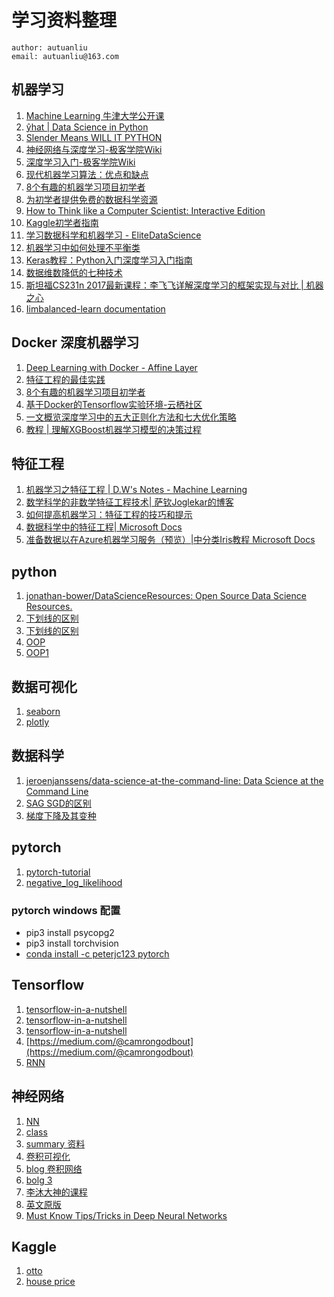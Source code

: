 # 学习资料整理
```
author: autuanliu
email: autuanliu@163.com
```

## 机器学习
1. [Machine Learning 牛津大学公开课](https://www.cs.ox.ac.uk/people/nando.defreitas/machinelearning/)
2. [ŷhat | Data Science in Python](http://blog.yhat.com/posts/data-science-in-python-tutorial.html)
3. [Slender Means WILL IT PYTHON](http://slendermeans.org/pages/will-it-python.html)
4. [神经网络与深度学习-极客学院Wiki](http://wiki.jikexueyuan.com/project/neural-networks-and-deep-learning-zh-cn/)
5. [深度学习入门-极客学院Wiki](http://wiki.jikexueyuan.com/project/deep-learning/)
6. [现代机器学习算法：优点和缺点](https://elitedatascience.com/machine-learning-algorithms)
7. [8个有趣的机器学习项目初学者](https://elitedatascience.com/machine-learning-projects-for-beginners)
8. [为初学者提供免费的数据科学资源](https://elitedatascience.com/data-science-resources)
9. [How to Think like a Computer Scientist: Interactive Edition](http://interactivepython.org/runestone/static/thinkcspy/index.html)
10. [Kaggle初学者指南](https://elitedatascience.com/beginner-kaggle)
11. [学习数据科学和机器学习 - EliteDataScience](https://elitedatascience.com/)
12. [机器学习中如何处理不平衡类](https://elitedatascience.com/imbalanced-classes)
13. [Keras教程：Python入门深度学习入门指南](https://elitedatascience.com/keras-tutorial-deep-learning-in-python)
14. [数据维数降低的七种技术](https://www.kdnuggets.com/2015/05/7-methods-data-dimensionality-reduction.html)
15. [斯坦福CS231n 2017最新课程：李飞飞详解深度学习的框架实现与对比 | 机器之心](https://www.jiqizhixin.com/articles/2017-06-19-7)
16. [Iimbalanced-learn documentation](http://contrib.scikit-learn.org/imbalanced-learn/stable/install.html)

## Docker 深度机器学习
1. [Deep Learning with Docker - Affine Layer](https://affinelayer.com/docker/)
2. [特征工程的最佳实践](https://elitedatascience.com/feature-engineering-best-practices)
3. [8个有趣的机器学习项目初学者](https://elitedatascience.com/machine-learning-projects-for-beginners)
4. [基于Docker的Tensorflow实验环境-云栖社区](https://m.aliyun.com/yunqi/articles/60601)
5. [一文概览深度学习中的五大正则化方法和七大优化策略](https://mp.weixin.qq.com/s/VVHe2msyeUTGiC7f_f0FFA)
6. [教程 | 理解XGBoost机器学习模型的决策过程](http://mp.weixin.qq.com/s/JYPnzgzBMSGx09ltBtfwqg)

## 特征工程
1. [机器学习之特征工程 | D.W's Notes - Machine Learning](http://www.csuldw.com/2015/10/24/2015-10-24%20feature%20engineering/)
2. [数学科学的非数学特征工程技术| 萨钦Joglekar的博客](https://codesachin.wordpress.com/2016/06/25/non-mathematical-feature-engineering-techniques-for-data-science/)
3. [如何提高机器学习：特征工程的技巧和提示](http://data-informed.com/how-to-improve-machine-learning-tricks-and-tips-for-feature-engineering/)
4. [数据科学中的特征工程| Microsoft Docs](https://docs.microsoft.com/en-us/azure/machine-learning/team-data-science-process/create-features)
5. [准备数据以在Azure机器学习服务（预览）|中分类Iris教程 Microsoft Docs](https://docs.microsoft.com/en-us/azure/machine-learning/preview/tutorial-classifying-iris-part-1)

## python
1. [jonathan-bower/DataScienceResources: Open Source Data Science Resources.](https://github.com/jonathan-bower/DataScienceResources)
2. [下划线的区别](http://blog.csdn.net/liangpz521/article/details/8089723)
3. [下划线的区别](https://www.zhihu.com/question/19754941)
4. [OOP](https://jeffknupp.com/blog/2014/06/18/improve-your-python-python-classes-and-object-oriented-programming/)
5. [OOP1](http://anandology.com/python-practice-book/object_oriented_programming.html)


## 数据可视化
1. [seaborn](https://seaborn.pydata.org/)
2. [plotly](https://plot.ly/python/)


## 数据科学
1. [jeroenjanssens/data-science-at-the-command-line: Data Science at the Command Line](https://github.com/jeroenjanssens/data-science-at-the-command-line)
2. [SAG SGD的区别](http://sofasofa.io/forum_main_post.php?postid=1000410)
3. [梯度下降及其变种](https://www.jiqizhixin.com/articles/2016-11-21-4)

## pytorch
1. [pytorch-tutorial](https://github.com/yunjey/pytorch-tutorial)
2. [negative_log_likelihood](http://willwolf.io/2017/05/18/minimizing_the_negative_log_likelihood_in_english/)




### pytorch windows 配置
* pip3 install psycopg2
* pip3 install torchvision
* [conda install -c peterjc123 pytorch](https://anaconda.org/peterjc123/pytorch)


## Tensorflow
1. [tensorflow-in-a-nutshell](https://medium.com/@camrongodbout/tensorflow-in-a-nutshell-part-one-basics-3f4403709c9d)
2. [tensorflow-in-a-nutshell](https://chatbotnewsdaily.com/tensorflow-in-a-nutshell-part-two-hybrid-learning-98c121d35392)
3. [tensorflow-in-a-nutshell](https://hackernoon.com/tensorflow-in-a-nutshell-part-three-all-the-models-be1465993930)
4. [https://medium.com/@camrongodbout](https://medium.com/@camrongodbout)
5. [RNN](https://medium.com/@camrongodbout/recurrent-neural-networks-for-beginners-7aca4e933b82)

## 神经网络
1. [NN](http://ml4a.github.io/ml4a/looking_inside_neural_nets/)
2. [class](https://www.udacity.com/course/viewer#!/c-ud730/l-6370362152/m-6379811817)
3. [summary 资料](http://mp.weixin.qq.com/s/cj3HMF30-61gW_RJNSRlYA)
4. [卷积可视化](https://github.com/vdumoulin/conv_arithmetic)
5. [blog 卷积网络](https://ireneli.eu/2016/02/03/deep-learning-05-talk-about-convolutional-neural-network%EF%BC%88cnn%EF%BC%89/)
6. [bolg 3](https://hacktilldawn.com/2016/09/25/inception-modules-explained-and-implemented/)
7. [李沐大神的课程](http://zh.gluon.ai/index.html)
8. [英文原版](http://gluon.mxnet.io/)
9. [Must Know Tips/Tricks in Deep Neural Networks](http://lamda.nju.edu.cn/weixs/project/CNNTricks/CNNTricks.html)


## Kaggle
1. [otto](https://www.kaggle.com/c/otto-group-product-classification-challenge)
2. [house price](https://mp.weixin.qq.com/s/V7eYqbyT8IGNHVchvQaouw)
